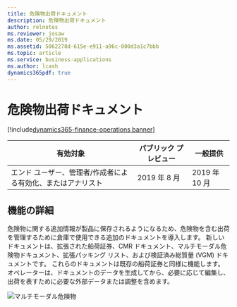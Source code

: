```yaml
---
title: 危険物出荷ドキュメント
description: 危険物出荷ドキュメント
author: relnotes
ms.reviewer: josaw
ms.date: 05/29/2019
ms.assetid: 5062278d-615e-e911-a96c-000d3a1c7bbb
ms.topic: article
ms.service: business-applications
ms.author: lcash
dynamics365pdf: true
---
```

# 危険物出荷ドキュメント
[!include[dynamics365-finance-operations banner](../includes/dynamics365-finance-operations.md)]

| 有効対象    |  パブリック プレビュー | 一般提供 | 
| ---------- | ---------- |---------- |
|エンド ユーザー、管理者/作成者による有効化、またはアナリスト|2019 年 8 月| 2019 年 10 月|






## 機能の詳細
<!--feature detail start -->
 危険物に関する追加情報が製品に保存されるようになるため、危険物を含む出荷を管理するために倉庫で使用できる追加のドキュメントを導入します。 新しいドキュメントは、拡張された船荷証券、CMR ドキュメント、マルチモーダル危険物ドキュメント、拡張パッキング リスト、および検証済み総質量 (VGM) ドキュメントです。 これらのドキュメントは既存の船荷証券と同様に機能します。 オペレーターは、ドキュメントのデータを生成してから、必要に応じて編集し、出荷を表すために必要な外部データまたは調整を含めます。

![マルチモーダル危険物](media/hazardous-materials-shipping-documentation-1.png "")
<!--feature detail end -->










